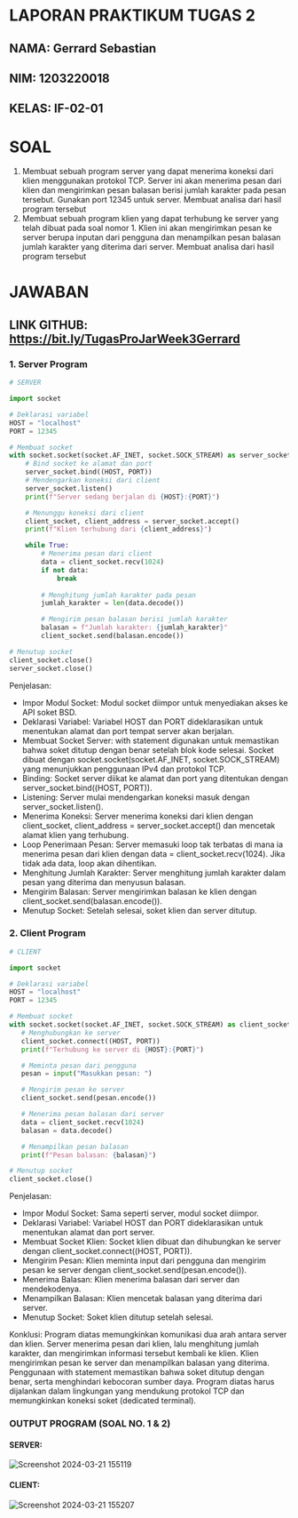 # LAPORAN PRAKTIKUM TUGAS 2
## NAMA: Gerrard Sebastian
## NIM: 1203220018
## KELAS: IF-02-01

# SOAL
1.	Membuat sebuah program server yang dapat menerima koneksi dari klien menggunakan protokol TCP. Server ini akan menerima pesan dari klien dan mengirimkan pesan balasan berisi jumlah karakter pada pesan tersebut. Gunakan port 12345 untuk server. Membuat analisa dari hasil program tersebut
2.	Membuat sebuah program klien yang dapat terhubung ke server yang telah dibuat pada soal nomor 1. Klien ini akan mengirimkan pesan ke server berupa inputan dari pengguna dan menampilkan pesan balasan jumlah karakter yang diterima dari server. Membuat analisa dari hasil program tersebut

# JAWABAN
## LINK GITHUB: https://bit.ly/TugasProJarWeek3Gerrard 

### 1.	Server Program
```python
# SERVER

import socket

# Deklarasi variabel
HOST = "localhost"
PORT = 12345

# Membuat socket
with socket.socket(socket.AF_INET, socket.SOCK_STREAM) as server_socket:
    # Bind socket ke alamat dan port
    server_socket.bind((HOST, PORT))
    # Mendengarkan koneksi dari client
    server_socket.listen()
    print(f"Server sedang berjalan di {HOST}:{PORT}")

    # Menunggu koneksi dari client
    client_socket, client_address = server_socket.accept()
    print(f"Klien terhubung dari {client_address}")

    while True:
        # Menerima pesan dari client
        data = client_socket.recv(1024)
        if not data:
            break
        
        # Menghitung jumlah karakter pada pesan
        jumlah_karakter = len(data.decode())

        # Mengirim pesan balasan berisi jumlah karakter
        balasan = f"Jumlah karakter: {jumlah_karakter}"
        client_socket.send(balasan.encode())

# Menutup socket
client_socket.close()
server_socket.close()
```

Penjelasan:
-	Impor Modul Socket: Modul socket diimpor untuk menyediakan akses ke API soket BSD.
-	Deklarasi Variabel: Variabel HOST dan PORT dideklarasikan untuk menentukan alamat dan port tempat server akan berjalan.
-	Membuat Socket Server: with statement digunakan untuk memastikan bahwa soket ditutup dengan benar setelah blok kode selesai. Socket dibuat dengan socket.socket(socket.AF_INET, socket.SOCK_STREAM) yang menunjukkan penggunaan IPv4 dan protokol TCP.
-	Binding: Socket server diikat ke alamat dan port yang ditentukan dengan server_socket.bind((HOST, PORT)).
-	Listening: Server mulai mendengarkan koneksi masuk dengan server_socket.listen().
-	Menerima Koneksi: Server menerima koneksi dari klien dengan client_socket, client_address = server_socket.accept() dan mencetak alamat klien yang terhubung.
-	Loop Penerimaan Pesan: Server memasuki loop tak terbatas di mana ia menerima pesan dari klien dengan data = client_socket.recv(1024). Jika tidak ada data, loop akan dihentikan.
-	Menghitung Jumlah Karakter: Server menghitung jumlah karakter dalam pesan yang diterima dan menyusun balasan.
-	Mengirim Balasan: Server mengirimkan balasan ke klien dengan client_socket.send(balasan.encode()).
-	Menutup Socket: Setelah selesai, soket klien dan server ditutup.


### 2.	Client Program

 ```python
# CLIENT

import socket

# Deklarasi variabel
HOST = "localhost"
PORT = 12345

# Membuat socket
with socket.socket(socket.AF_INET, socket.SOCK_STREAM) as client_socket:
    # Menghubungkan ke server
    client_socket.connect((HOST, PORT))
    print(f"Terhubung ke server di {HOST}:{PORT}")

    # Meminta pesan dari pengguna
    pesan = input("Masukkan pesan: ")

    # Mengirim pesan ke server
    client_socket.send(pesan.encode())

    # Menerima pesan balasan dari server
    data = client_socket.recv(1024)
    balasan = data.decode()

    # Menampilkan pesan balasan
    print(f"Pesan balasan: {balasan}")

# Menutup socket
client_socket.close()
```

Penjelasan:
-	Impor Modul Socket: Sama seperti server, modul socket diimpor.
-	Deklarasi Variabel: Variabel HOST dan PORT dideklarasikan untuk menentukan alamat dan port server.
-	Membuat Socket Klien: Socket klien dibuat dan dihubungkan ke server dengan client_socket.connect((HOST, PORT)).
-	Mengirim Pesan: Klien meminta input dari pengguna dan mengirim pesan ke server dengan client_socket.send(pesan.encode()).
-	Menerima Balasan: Klien menerima balasan dari server dan mendekodenya.
-	Menampilkan Balasan: Klien mencetak balasan yang diterima dari server.
-	Menutup Socket: Soket klien ditutup setelah selesai.

Konklusi: Program diatas memungkinkan komunikasi dua arah antara server dan klien. Server menerima pesan dari klien, lalu menghitung jumlah karakter, dan mengirimkan informasi tersebut kembali ke klien. Klien mengirimkan pesan ke server dan menampilkan balasan yang diterima. Penggunaan with statement memastikan bahwa soket ditutup dengan benar, serta menghindari kebocoran sumber daya. Program diatas harus dijalankan dalam lingkungan yang mendukung protokol TCP dan memungkinkan koneksi soket (dedicated terminal).

### OUTPUT PROGRAM (SOAL NO. 1 & 2)
#### SERVER:
![Screenshot 2024-03-21 155119](https://github.com/gerrardgs/Python-Heritage/assets/114888829/d8aeef66-a28b-46b3-a86e-7110027b13cb)


#### CLIENT:
![Screenshot 2024-03-21 155207](https://github.com/gerrardgs/Python-Heritage/assets/114888829/52a2bc8f-027c-468a-99b4-e19e6d8d7b1a)
